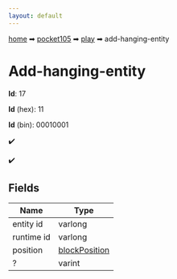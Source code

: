 ```yaml
---
layout: default
---
```


[home](/) ➡ [pocket105](/protocol/pocket105) ➡ [play](/protocol/pocket105/play) ➡ add-hanging-entity

# Add-hanging-entity

**Id**: 17

**Id** (hex): 11

**Id** (bin): 00010001

✔️

✔️

## Fields

Name | Type
---|---
entity id | varlong
runtime id | varlong
position | [blockPosition](/protocol/pocket105/types/block-position)
? | varint

